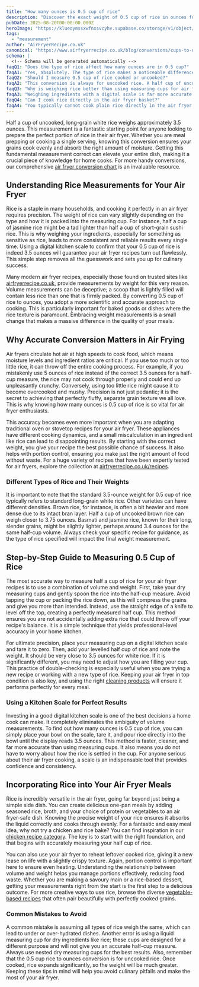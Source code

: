 ```yaml
---
title: "How many ounces is 0.5 cup of rice"
description: "Discover the exact weight of 0.5 cup of rice in ounces for perfect air fryer meals. Get accurate conversions and cooking tips now."
pubDate: 2025-08-20T00:00:00.000Z
heroImage: "https://klueoymssxwfnxsvcyhv.supabase.co/storage/v1/object/public/Shmucket/how-many-ounces-is-0-5-cup-of-rice.webp"
tags:
  - "measurement"
author: "AirFryerRecipe.co.uk"
canonical: "https://www.airfryerrecipe.co.uk/blog/conversions/cups-to-ounces/how-many-ounces-is-0-5-cup-of-rice"
schema: |
  <!-- Schema will be generated automatically -->
faqQ1: "Does the type of rice affect how many ounces are in 0.5 cup?"
faqA1: "Yes, absolutely. The type of rice makes a noticeable difference. Standard long-grain white rice weighs about 3.5 ounces for a half cup. However, denser rice like brown rice can weigh closer to 3.75 ounces for the same volume because it still has its bran layer. Lighter, fluffier varieties like basmati might be slightly less, around 3.4 ounces. For the most accurate results in your air fryer, it is always best to weigh your rice or check the specific recipe you are using."
faqQ2: "Should I measure 0.5 cup of rice cooked or uncooked?"
faqA2: "This conversion is always for uncooked rice. A half cup of uncooked rice typically weighs around 3.5 ounces and will yield approximately 1 to 1.5 cups of cooked rice, depending on the variety. Recipes will almost always specify \"uncooked\" or \"dry\" rice in their ingredient lists. If a recipe calls for cooked rice, it will state that explicitly. Measuring it uncooked is crucial because that is the stage where you control the portion and the ratio of rice to liquid for perfect cooking."
faqQ3: "Why is weighing rice better than using measuring cups for air fryer recipes?"
faqA3: "Weighing ingredients with a digital scale is far more accurate than using measuring cups. How you fill a cup—whether you spoon it in lightly or pack it down—can change the volume and weight significantly. Since air fryers cook quickly with circulating hot air, precise ingredient ratios are essential for even cooking and proper texture. A weight measurement like ounces removes all this variability. By weighing your rice, you ensure consistent results every time, which is especially important for adapting recipes to work perfectly in your air fryer."
faqQ4: "Can I cook rice directly in the air fryer basket?"
faqA4: "You typically cannot cook plain rice directly in the air fryer basket as the grains are too small and would fall through. Instead, you need to use an air fryer-safe baking dish or a pan that fits inside your air fryer. You combine the measured uncooked rice with the appropriate amount of liquid (like water or broth) in the dish and then air fry it. The process is similar to baking it in an oven but much faster. Knowing the correct weight of your rice is the first step to getting the liquid ratio right for a perfectly cooked result."
---
```

<p>Half a cup of uncooked, long-grain white rice weighs approximately 3.5 ounces. This measurement is a fantastic starting point for anyone looking to prepare the perfect portion of rice in their air fryer. Whether you are meal prepping or cooking a single serving, knowing this conversion ensures your grains cook evenly and absorb the right amount of moisture. Getting this fundamental measurement correct can elevate your entire dish, making it a crucial piece of knowledge for home cooks. For more handy conversions, our comprehensive <a href=https://www.airfryerrecipe.co.uk/air-fryer-conversion-chart>air fryer conversion chart</a> is an invaluable resource.</p>

<h2>Understanding Rice Measurements for Your Air Fryer</h2>
<p>Rice is a staple in many households, and cooking it perfectly in an air fryer requires precision. The weight of rice can vary slightly depending on the type and how it is packed into the measuring cup. For instance, half a cup of jasmine rice might be a tad lighter than half a cup of short-grain sushi rice. This is why weighing your ingredients, especially for something as sensitive as rice, leads to more consistent and reliable results every single time. Using a digital kitchen scale to confirm that your 0.5 cup of rice is indeed 3.5 ounces will guarantee your air fryer recipes turn out flawlessly. This simple step removes all the guesswork and sets you up for culinary success.</p>
<p>Many modern air fryer recipes, especially those found on trusted sites like <a href=https://www.airfryerrecipe.co.uk/>airfryerrecipe.co.uk</a>, provide measurements by weight for this very reason. Volume measurements can be deceptive; a scoop that is lightly filled will contain less rice than one that is firmly packed. By converting 0.5 cup of rice to ounces, you adopt a more scientific and accurate approach to cooking. This is particularly important for baked goods or dishes where the rice texture is paramount. Embracing weight measurements is a small change that makes a massive difference in the quality of your meals.</p>

<h2>Why Accurate Conversion Matters in Air Frying</h2>
<p>Air fryers circulate hot air at high speeds to cook food, which means moisture levels and ingredient ratios are critical. If you use too much or too little rice, it can throw off the entire cooking process. For example, if you mistakenly use 5 ounces of rice instead of the correct 3.5 ounces for a half-cup measure, the rice may not cook through properly and could end up unpleasantly crunchy. Conversely, using too little rice might cause it to become overcooked and mushy. Precision is not just pedantic; it is the secret to achieving that perfectly fluffy, separate grain texture we all love. This is why knowing how many ounces is 0.5 cup of rice is so vital for air fryer enthusiasts.</p>
<p>This accuracy becomes even more important when you are adapting traditional oven or stovetop recipes for your air fryer. These appliances have different cooking dynamics, and a small miscalculation in an ingredient like rice can lead to disappointing results. By starting with the correct weight, you give your recipe the best possible chance of success. It also helps with portion control, ensuring you make just the right amount of food without waste. For a huge variety of recipes that have been expertly tested for air fryers, explore the collection at <a href=https://www.airfryerrecipe.co.uk/recipes>airfryerrecipe.co.uk/recipes</a>.</p>

<h3>Different Types of Rice and Their Weights</h3>
<p>It is important to note that the standard 3.5-ounce weight for 0.5 cup of rice typically refers to standard long-grain white rice. Other varieties can have different densities. Brown rice, for instance, is often a bit heavier and more dense due to its intact bran layer. Half a cup of uncooked brown rice can weigh closer to 3.75 ounces. Basmati and jasmine rice, known for their long, slender grains, might be slightly lighter, perhaps around 3.4 ounces for the same half-cup volume. Always check your specific recipe for guidance, as the type of rice specified will impact the final weight measurement.</p>

<h2>Step-by-Step Guide to Measuring 0.5 Cup of Rice</h2>
<p>The most accurate way to measure half a cup of rice for your air fryer recipes is to use a combination of volume and weight. First, take your dry measuring cups and gently spoon the rice into the half-cup measure. Avoid tapping the cup or packing the rice down, as this will compress the grains and give you more than intended. Instead, use the straight edge of a knife to level off the top, creating a perfectly measured half cup. This method ensures you are not accidentally adding extra rice that could throw off your recipe's balance. It is a simple technique that yields professional-level accuracy in your home kitchen.</p>
<p>For ultimate precision, place your measuring cup on a digital kitchen scale and tare it to zero. Then, add your levelled half cup of rice and note the weight. It should be very close to 3.5 ounces for white rice. If it is significantly different, you may need to adjust how you are filling your cup. This practice of double-checking is especially useful when you are trying a new recipe or working with a new type of rice. Keeping your air fryer in top condition is also key, and using the right <a href=https://www.airfryerrecipe.co.uk/air-fryer-cleaner>cleaning products</a> will ensure it performs perfectly for every meal.</p>

<h3>Using a Kitchen Scale for Perfect Results</h3>
<p>Investing in a good digital kitchen scale is one of the best decisions a home cook can make. It completely eliminates the ambiguity of volume measurements. To find out how many ounces is 0.5 cup of rice, you can simply place your bowl on the scale, tare it, and pour rice directly into the bowl until the display reads 3.5 ounces. This method is faster, cleaner, and far more accurate than using measuring cups. It also means you do not have to worry about how the rice is settled in the cup. For anyone serious about their air fryer cooking, a scale is an indispensable tool that provides confidence and consistency.</p>

<h2>Incorporating Rice into Your Air Fryer Meals</h2>
<p>Rice is incredibly versatile in the air fryer, going far beyond just being a simple side dish. You can create delicious one-pan meals by adding seasoned rice, broth, and your choice of protein or vegetables to an air fryer-safe dish. Knowing the precise weight of your rice ensures it absorbs the liquid correctly and cooks through evenly. For a fantastic and easy meal idea, why not try a chicken and rice bake? You can find inspiration in our <a href=https://www.airfryerrecipe.co.uk/recipe-category/chicken>chicken recipe category</a>. The key is to start with the right foundation, and that begins with accurately measuring your half cup of rice.</p>
<p>You can also use your air fryer to reheat leftover cooked rice, giving it a new lease on life with a slightly crispy texture. Again, portion control is important here to ensure even heating. Understanding the relationship between volume and weight helps you manage portions effectively, reducing food waste. Whether you are making a savoury main or a rice-based dessert, getting your measurements right from the start is the first step to a delicious outcome. For more creative ways to use rice, browse the diverse <a href=https://www.airfryerrecipe.co.uk/recipe-category/vegetables>vegetable-based recipes</a> that often pair beautifully with perfectly cooked grains.</p>

<h3>Common Mistakes to Avoid</h3>
<p>A common mistake is assuming all types of rice weigh the same, which can lead to under or over-hydrated dishes. Another error is using a liquid measuring cup for dry ingredients like rice; these cups are designed for a different purpose and will not give you an accurate half-cup measure. Always use nested dry measuring cups for the best results. Also, remember that the 0.5 cup rice to ounces conversion is for uncooked rice. Once cooked, rice expands significantly, so the weight will be much greater. Keeping these tips in mind will help you avoid culinary pitfalls and make the most of your air fryer.</p>
